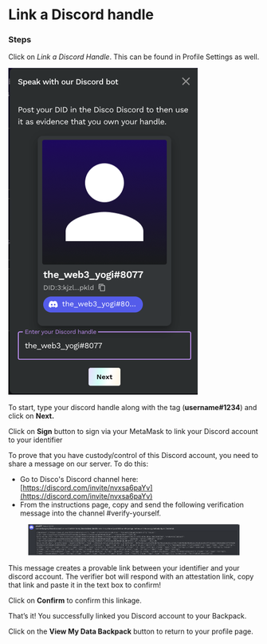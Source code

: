 # Link a Discord handle

### Steps

Click on _Link a Discord Handle_. This can be found in Profile Settings as well.

![](<../../.gitbook/assets/Screen Shot 2023-05-01 at 5.12.51 PM.png>)

To start, type your discord handle along with the tag (**username#1234**) and click on **Next.**

Click on **Sign** button to sign via your MetaMask to link your Discord account to your identifier

To prove that you have custody/control of this Discord account, you need to share a message on our server. To do this:

* Go to Disco's Discord channel here: [https://discord.com/invite/nvxsa6paYv](https://discord.com/invite/nvxsa6paYv)
* From the instructions page, copy and send the following verification message into the channel #verify-yourself.

<figure><img src="../../.gitbook/assets/image (16).png" alt=""><figcaption></figcaption></figure>

This message creates a provable link between your identifier and your discord account. The verifier bot will respond with an attestation link, copy that link and paste it in the text box to confirm!

Click on **Confirm** to confirm this linkage.

That’s it! You successfully linked you Discord account to your Backpack.

Click on the **View My Data Backpack** button to return to your profile page.
